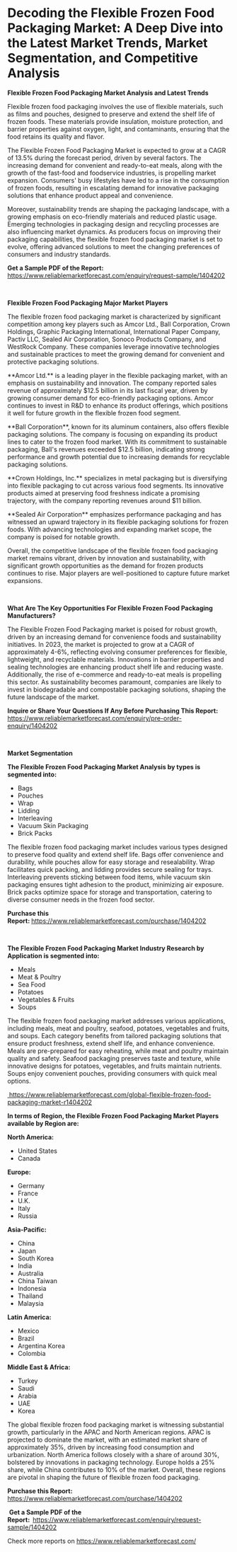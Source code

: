 <p><h1>Decoding the Flexible Frozen Food Packaging Market: A Deep Dive into the Latest Market Trends, Market Segmentation, and Competitive Analysis</h1></p><p><strong>Flexible Frozen Food Packaging Market Analysis and Latest Trends</strong></p>
<p><p>Flexible frozen food packaging involves the use of flexible materials, such as films and pouches, designed to preserve and extend the shelf life of frozen foods. These materials provide insulation, moisture protection, and barrier properties against oxygen, light, and contaminants, ensuring that the food retains its quality and flavor. </p><p>The Flexible Frozen Food Packaging Market is expected to grow at a CAGR of 13.5% during the forecast period, driven by several factors. The increasing demand for convenient and ready-to-eat meals, along with the growth of the fast-food and foodservice industries, is propelling market expansion. Consumers' busy lifestyles have led to a rise in the consumption of frozen foods, resulting in escalating demand for innovative packaging solutions that enhance product appeal and convenience.</p><p>Moreover, sustainability trends are shaping the packaging landscape, with a growing emphasis on eco-friendly materials and reduced plastic usage. Emerging technologies in packaging design and recycling processes are also influencing market dynamics. As producers focus on improving their packaging capabilities, the flexible frozen food packaging market is set to evolve, offering advanced solutions to meet the changing preferences of consumers and industry standards.</p></p>
<p><strong>Get a Sample PDF of the Report:&nbsp;</strong> <a href="https://www.reliablemarketforecast.com/enquiry/request-sample/1404202?utm_campaign=1899&utm_medium=2&utm_source=Github&utm_content=ia&utm_term=13012025&utm_id=flexible-frozen-food-packaging">https://www.reliablemarketforecast.com/enquiry/request-sample/1404202</a></p>
<p>&nbsp;</p>
<p><strong>Flexible Frozen Food Packaging Major Market Players</strong></p>
<p><p>The flexible frozen food packaging market is characterized by significant competition among key players such as Amcor Ltd., Ball Corporation, Crown Holdings, Graphic Packaging International, International Paper Company, Pactiv LLC, Sealed Air Corporation, Sonoco Products Company, and WestRock Company. These companies leverage innovative technologies and sustainable practices to meet the growing demand for convenient and protective packaging solutions.</p><p>**Amcor Ltd.** is a leading player in the flexible packaging market, with an emphasis on sustainability and innovation. The company reported sales revenue of approximately $12.5 billion in its last fiscal year, driven by growing consumer demand for eco-friendly packaging options. Amcor continues to invest in R&D to enhance its product offerings, which positions it well for future growth in the flexible frozen food segment.</p><p>**Ball Corporation**, known for its aluminum containers, also offers flexible packaging solutions. The company is focusing on expanding its product lines to cater to the frozen food market. With its commitment to sustainable packaging, Ball's revenues exceeded $12.5 billion, indicating strong performance and growth potential due to increasing demands for recyclable packaging solutions.</p><p>**Crown Holdings, Inc.** specializes in metal packaging but is diversifying into flexible packaging to cut across various food segments. Its innovative products aimed at preserving food freshness indicate a promising trajectory, with the company reporting revenues around $11 billion.</p><p>**Sealed Air Corporation** emphasizes performance packaging and has witnessed an upward trajectory in its flexible packaging solutions for frozen foods. With advancing technologies and expanding market scope, the company is poised for notable growth.</p><p>Overall, the competitive landscape of the flexible frozen food packaging market remains vibrant, driven by innovation and sustainability, with significant growth opportunities as the demand for frozen products continues to rise. Major players are well-positioned to capture future market expansions.</p></p>
<p>&nbsp;</p>
<p><strong>What Are The Key Opportunities For Flexible Frozen Food Packaging Manufacturers?</strong></p>
<p><p>The Flexible Frozen Food Packaging market is poised for robust growth, driven by an increasing demand for convenience foods and sustainability initiatives. In 2023, the market is projected to grow at a CAGR of approximately 4-6%, reflecting evolving consumer preferences for flexible, lightweight, and recyclable materials. Innovations in barrier properties and sealing technologies are enhancing product shelf life and reducing waste. Additionally, the rise of e-commerce and ready-to-eat meals is propelling this sector. As sustainability becomes paramount, companies are likely to invest in biodegradable and compostable packaging solutions, shaping the future landscape of the market.</p></p>
<p><strong>Inquire or Share Your Questions If Any Before Purchasing This Report:</strong> <a href="https://www.reliablemarketforecast.com/enquiry/pre-order-enquiry/1404202?utm_campaign=1899&utm_medium=2&utm_source=Github&utm_content=ia&utm_term=13012025&utm_id=flexible-frozen-food-packaging">https://www.reliablemarketforecast.com/enquiry/pre-order-enquiry/1404202</a></p>
<p>&nbsp;</p>
<p><strong>Market Segmentation</strong></p>
<p><strong>The Flexible Frozen Food Packaging Market Analysis by types is segmented into:</strong></p>
<p><ul><li>Bags</li><li>Pouches</li><li>Wrap</li><li>Lidding</li><li>Interleaving</li><li>Vacuum Skin Packaging</li><li>Brick Packs</li></ul></p>
<p><p>The flexible frozen food packaging market includes various types designed to preserve food quality and extend shelf life. Bags offer convenience and durability, while pouches allow for easy storage and resealability. Wrap facilitates quick packing, and lidding provides secure sealing for trays. Interleaving prevents sticking between food items, while vacuum skin packaging ensures tight adhesion to the product, minimizing air exposure. Brick packs optimize space for storage and transportation, catering to diverse consumer needs in the frozen food sector.</p></p>
<p><strong>Purchase this Report:&nbsp;</strong><a href="https://www.reliablemarketforecast.com/purchase/1404202?utm_campaign=1899&utm_medium=2&utm_source=Github&utm_content=ia&utm_term=13012025&utm_id=flexible-frozen-food-packaging">https://www.reliablemarketforecast.com/purchase/1404202</a></p>
<p>&nbsp;</p>
<p><strong>The Flexible Frozen Food Packaging Market Industry Research by Application is segmented into:</strong></p>
<p><ul><li>Meals</li><li>Meat & Poultry</li><li>Sea Food</li><li>Potatoes</li><li>Vegetables & Fruits</li><li>Soups</li></ul></p>
<p><p>The flexible frozen food packaging market addresses various applications, including meals, meat and poultry, seafood, potatoes, vegetables and fruits, and soups. Each category benefits from tailored packaging solutions that ensure product freshness, extend shelf life, and enhance convenience. Meals are pre-prepared for easy reheating, while meat and poultry maintain quality and safety. Seafood packaging preserves taste and texture, while innovative designs for potatoes, vegetables, and fruits maintain nutrients. Soups enjoy convenient pouches, providing consumers with quick meal options.</p></p>
<p><a href="https://www.reliablemarketforecast.com/global-flexible-frozen-food-packaging-market-r1404202?utm_campaign=1899&utm_medium=2&utm_source=Github&utm_content=ia&utm_term=13012025&utm_id=flexible-frozen-food-packaging">&nbsp;https://www.reliablemarketforecast.com/global-flexible-frozen-food-packaging-market-r1404202</a></p>
<p><strong>In terms of Region, the Flexible Frozen Food Packaging Market Players available by Region are:</strong></p>
<p>
    <p> <strong> North America: </strong>
        <ul>
            <li>United States</li>
            <li>Canada</li>
        </ul>
        </p> 
    <p> <strong> Europe: </strong>
        <ul>
            <li>Germany</li>
            <li>France</li>
            <li>U.K.</li>
            <li>Italy</li>
            <li>Russia</li>
        </ul>
        </p> 
    <p> <strong> Asia-Pacific: </strong>
        <ul>
            <li>China</li>
            <li>Japan</li>
            <li>South Korea</li>
            <li>India</li>
            <li>Australia</li>
            <li>China Taiwan</li>
            <li>Indonesia</li>
            <li>Thailand</li>
            <li>Malaysia</li>
        </ul>
        </p> 
    <p> <strong> Latin America: </strong>
        <ul>
            <li>Mexico</li>
            <li>Brazil</li>
            <li>Argentina Korea</li>
            <li>Colombia</li>
        </ul>
        </p> 
    <p> <strong> Middle East & Africa: </strong>
        <ul>
            <li>Turkey</li>
            <li>Saudi</li>
            <li>Arabia</li>
            <li>UAE</li>
            <li>Korea</li>
        </ul>
    </p>
    </p>
<p><p>The global flexible frozen food packaging market is witnessing substantial growth, particularly in the APAC and North American regions. APAC is projected to dominate the market, with an estimated market share of approximately 35%, driven by increasing food consumption and urbanization. North America follows closely with a share of around 30%, bolstered by innovations in packaging technology. Europe holds a 25% share, while China contributes to 10% of the market. Overall, these regions are pivotal in shaping the future of flexible frozen food packaging.</p></p>
<p><strong>Purchase this Report: </strong><a href="https://www.reliablemarketforecast.com/purchase/1404202?utm_campaign=1899&utm_medium=2&utm_source=Github&utm_content=ia&utm_term=13012025&utm_id=flexible-frozen-food-packaging">https://www.reliablemarketforecast.com/purchase/1404202</a></p>
<p>&nbsp;<strong>Get a Sample PDF of the Report:&nbsp;&nbsp;</strong><a href="https://www.reliablemarketforecast.com/enquiry/request-sample/1404202?utm_campaign=1899&utm_medium=2&utm_source=Github&utm_content=ia&utm_term=13012025&utm_id=flexible-frozen-food-packaging">https://www.reliablemarketforecast.com/enquiry/request-sample/1404202</a></p>
<p><strong></strong></p>
<p>Check more reports on <a href="https://www.reliablemarketforecast.com/?utm_campaign=1899&utm_medium=2&utm_source=Github&utm_content=ia&utm_term=13012025&utm_id=flexible-frozen-food-packaging">https://www.reliablemarketforecast.com/</a></p>